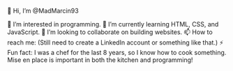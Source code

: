 👋 Hi, I’m @MadMarcin93

👀 I’m interested in programming.
🌱 I’m currently learning HTML, CSS, and JavaScript.
💞️ I’m looking to collaborate on building websites.
📫 How to reach me: (Still need to create a LinkedIn account or something like that.)
⚡ Fun fact: I was a chef for the last 8 years, so I know how to cook something. Mise en place is important in both the kitchen and programming!

<!---
MadMarcin93/MadMarcin93 is a ✨ special ✨ repository because its `README.md` (this file) appears on your GitHub profile.
You can click the Preview link to take a look at your changes.
--->
